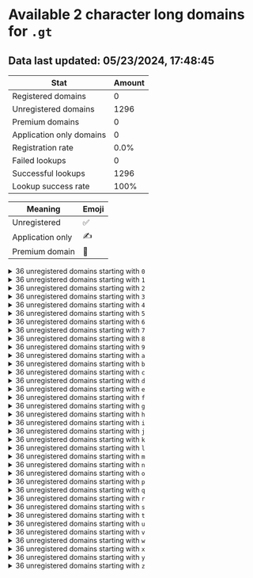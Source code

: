 # Available 2 character long domains for `.gt`

## Data last updated: 05/23/2024, 17:48:45

|Stat|Amount|
|--|--|
|Registered domains|0|
|Unregistered domains|1296|
|Premium domains|0|
|Application only domains|0|
|Registration rate|0.0%|
|Failed lookups|0|
|Successful lookups|1296|
|Lookup success rate|100%|


|Meaning|Emoji|
|--|--|
|Unregistered|:white_check_mark:|
|Application only|:writing_hand:|
|Premium domain|:gem:|

<details>
<summary>36 unregistered domains starting with <bold><code>0</code></bold></summary>

|Type|Domain|
|--|--|
|:white_check_mark:|`00.gt`|
|:white_check_mark:|`01.gt`|
|:white_check_mark:|`02.gt`|
|:white_check_mark:|`03.gt`|
|:white_check_mark:|`04.gt`|
|:white_check_mark:|`05.gt`|
|:white_check_mark:|`06.gt`|
|:white_check_mark:|`07.gt`|
|:white_check_mark:|`08.gt`|
|:white_check_mark:|`09.gt`|
|:white_check_mark:|`0a.gt`|
|:white_check_mark:|`0b.gt`|
|:white_check_mark:|`0c.gt`|
|:white_check_mark:|`0d.gt`|
|:white_check_mark:|`0e.gt`|
|:white_check_mark:|`0f.gt`|
|:white_check_mark:|`0g.gt`|
|:white_check_mark:|`0h.gt`|
|:white_check_mark:|`0i.gt`|
|:white_check_mark:|`0j.gt`|
|:white_check_mark:|`0k.gt`|
|:white_check_mark:|`0l.gt`|
|:white_check_mark:|`0m.gt`|
|:white_check_mark:|`0n.gt`|
|:white_check_mark:|`0o.gt`|
|:white_check_mark:|`0p.gt`|
|:white_check_mark:|`0q.gt`|
|:white_check_mark:|`0r.gt`|
|:white_check_mark:|`0s.gt`|
|:white_check_mark:|`0t.gt`|
|:white_check_mark:|`0u.gt`|
|:white_check_mark:|`0v.gt`|
|:white_check_mark:|`0w.gt`|
|:white_check_mark:|`0x.gt`|
|:white_check_mark:|`0y.gt`|
|:white_check_mark:|`0z.gt`|
</details>
<details>
<summary>36 unregistered domains starting with <bold><code>1</code></bold></summary>

|Type|Domain|
|--|--|
|:white_check_mark:|`10.gt`|
|:white_check_mark:|`11.gt`|
|:white_check_mark:|`12.gt`|
|:white_check_mark:|`13.gt`|
|:white_check_mark:|`14.gt`|
|:white_check_mark:|`15.gt`|
|:white_check_mark:|`16.gt`|
|:white_check_mark:|`17.gt`|
|:white_check_mark:|`18.gt`|
|:white_check_mark:|`19.gt`|
|:white_check_mark:|`1a.gt`|
|:white_check_mark:|`1b.gt`|
|:white_check_mark:|`1c.gt`|
|:white_check_mark:|`1d.gt`|
|:white_check_mark:|`1e.gt`|
|:white_check_mark:|`1f.gt`|
|:white_check_mark:|`1g.gt`|
|:white_check_mark:|`1h.gt`|
|:white_check_mark:|`1i.gt`|
|:white_check_mark:|`1j.gt`|
|:white_check_mark:|`1k.gt`|
|:white_check_mark:|`1l.gt`|
|:white_check_mark:|`1m.gt`|
|:white_check_mark:|`1n.gt`|
|:white_check_mark:|`1o.gt`|
|:white_check_mark:|`1p.gt`|
|:white_check_mark:|`1q.gt`|
|:white_check_mark:|`1r.gt`|
|:white_check_mark:|`1s.gt`|
|:white_check_mark:|`1t.gt`|
|:white_check_mark:|`1u.gt`|
|:white_check_mark:|`1v.gt`|
|:white_check_mark:|`1w.gt`|
|:white_check_mark:|`1x.gt`|
|:white_check_mark:|`1y.gt`|
|:white_check_mark:|`1z.gt`|
</details>
<details>
<summary>36 unregistered domains starting with <bold><code>2</code></bold></summary>

|Type|Domain|
|--|--|
|:white_check_mark:|`20.gt`|
|:white_check_mark:|`21.gt`|
|:white_check_mark:|`22.gt`|
|:white_check_mark:|`23.gt`|
|:white_check_mark:|`24.gt`|
|:white_check_mark:|`25.gt`|
|:white_check_mark:|`26.gt`|
|:white_check_mark:|`27.gt`|
|:white_check_mark:|`28.gt`|
|:white_check_mark:|`29.gt`|
|:white_check_mark:|`2a.gt`|
|:white_check_mark:|`2b.gt`|
|:white_check_mark:|`2c.gt`|
|:white_check_mark:|`2d.gt`|
|:white_check_mark:|`2e.gt`|
|:white_check_mark:|`2f.gt`|
|:white_check_mark:|`2g.gt`|
|:white_check_mark:|`2h.gt`|
|:white_check_mark:|`2i.gt`|
|:white_check_mark:|`2j.gt`|
|:white_check_mark:|`2k.gt`|
|:white_check_mark:|`2l.gt`|
|:white_check_mark:|`2m.gt`|
|:white_check_mark:|`2n.gt`|
|:white_check_mark:|`2o.gt`|
|:white_check_mark:|`2p.gt`|
|:white_check_mark:|`2q.gt`|
|:white_check_mark:|`2r.gt`|
|:white_check_mark:|`2s.gt`|
|:white_check_mark:|`2t.gt`|
|:white_check_mark:|`2u.gt`|
|:white_check_mark:|`2v.gt`|
|:white_check_mark:|`2w.gt`|
|:white_check_mark:|`2x.gt`|
|:white_check_mark:|`2y.gt`|
|:white_check_mark:|`2z.gt`|
</details>
<details>
<summary>36 unregistered domains starting with <bold><code>3</code></bold></summary>

|Type|Domain|
|--|--|
|:white_check_mark:|`30.gt`|
|:white_check_mark:|`31.gt`|
|:white_check_mark:|`32.gt`|
|:white_check_mark:|`33.gt`|
|:white_check_mark:|`34.gt`|
|:white_check_mark:|`35.gt`|
|:white_check_mark:|`36.gt`|
|:white_check_mark:|`37.gt`|
|:white_check_mark:|`38.gt`|
|:white_check_mark:|`39.gt`|
|:white_check_mark:|`3a.gt`|
|:white_check_mark:|`3b.gt`|
|:white_check_mark:|`3c.gt`|
|:white_check_mark:|`3d.gt`|
|:white_check_mark:|`3e.gt`|
|:white_check_mark:|`3f.gt`|
|:white_check_mark:|`3g.gt`|
|:white_check_mark:|`3h.gt`|
|:white_check_mark:|`3i.gt`|
|:white_check_mark:|`3j.gt`|
|:white_check_mark:|`3k.gt`|
|:white_check_mark:|`3l.gt`|
|:white_check_mark:|`3m.gt`|
|:white_check_mark:|`3n.gt`|
|:white_check_mark:|`3o.gt`|
|:white_check_mark:|`3p.gt`|
|:white_check_mark:|`3q.gt`|
|:white_check_mark:|`3r.gt`|
|:white_check_mark:|`3s.gt`|
|:white_check_mark:|`3t.gt`|
|:white_check_mark:|`3u.gt`|
|:white_check_mark:|`3v.gt`|
|:white_check_mark:|`3w.gt`|
|:white_check_mark:|`3x.gt`|
|:white_check_mark:|`3y.gt`|
|:white_check_mark:|`3z.gt`|
</details>
<details>
<summary>36 unregistered domains starting with <bold><code>4</code></bold></summary>

|Type|Domain|
|--|--|
|:white_check_mark:|`40.gt`|
|:white_check_mark:|`41.gt`|
|:white_check_mark:|`42.gt`|
|:white_check_mark:|`43.gt`|
|:white_check_mark:|`44.gt`|
|:white_check_mark:|`45.gt`|
|:white_check_mark:|`46.gt`|
|:white_check_mark:|`47.gt`|
|:white_check_mark:|`48.gt`|
|:white_check_mark:|`49.gt`|
|:white_check_mark:|`4a.gt`|
|:white_check_mark:|`4b.gt`|
|:white_check_mark:|`4c.gt`|
|:white_check_mark:|`4d.gt`|
|:white_check_mark:|`4e.gt`|
|:white_check_mark:|`4f.gt`|
|:white_check_mark:|`4g.gt`|
|:white_check_mark:|`4h.gt`|
|:white_check_mark:|`4i.gt`|
|:white_check_mark:|`4j.gt`|
|:white_check_mark:|`4k.gt`|
|:white_check_mark:|`4l.gt`|
|:white_check_mark:|`4m.gt`|
|:white_check_mark:|`4n.gt`|
|:white_check_mark:|`4o.gt`|
|:white_check_mark:|`4p.gt`|
|:white_check_mark:|`4q.gt`|
|:white_check_mark:|`4r.gt`|
|:white_check_mark:|`4s.gt`|
|:white_check_mark:|`4t.gt`|
|:white_check_mark:|`4u.gt`|
|:white_check_mark:|`4v.gt`|
|:white_check_mark:|`4w.gt`|
|:white_check_mark:|`4x.gt`|
|:white_check_mark:|`4y.gt`|
|:white_check_mark:|`4z.gt`|
</details>
<details>
<summary>36 unregistered domains starting with <bold><code>5</code></bold></summary>

|Type|Domain|
|--|--|
|:white_check_mark:|`50.gt`|
|:white_check_mark:|`51.gt`|
|:white_check_mark:|`52.gt`|
|:white_check_mark:|`53.gt`|
|:white_check_mark:|`54.gt`|
|:white_check_mark:|`55.gt`|
|:white_check_mark:|`56.gt`|
|:white_check_mark:|`57.gt`|
|:white_check_mark:|`58.gt`|
|:white_check_mark:|`59.gt`|
|:white_check_mark:|`5a.gt`|
|:white_check_mark:|`5b.gt`|
|:white_check_mark:|`5c.gt`|
|:white_check_mark:|`5d.gt`|
|:white_check_mark:|`5e.gt`|
|:white_check_mark:|`5f.gt`|
|:white_check_mark:|`5g.gt`|
|:white_check_mark:|`5h.gt`|
|:white_check_mark:|`5i.gt`|
|:white_check_mark:|`5j.gt`|
|:white_check_mark:|`5k.gt`|
|:white_check_mark:|`5l.gt`|
|:white_check_mark:|`5m.gt`|
|:white_check_mark:|`5n.gt`|
|:white_check_mark:|`5o.gt`|
|:white_check_mark:|`5p.gt`|
|:white_check_mark:|`5q.gt`|
|:white_check_mark:|`5r.gt`|
|:white_check_mark:|`5s.gt`|
|:white_check_mark:|`5t.gt`|
|:white_check_mark:|`5u.gt`|
|:white_check_mark:|`5v.gt`|
|:white_check_mark:|`5w.gt`|
|:white_check_mark:|`5x.gt`|
|:white_check_mark:|`5y.gt`|
|:white_check_mark:|`5z.gt`|
</details>
<details>
<summary>36 unregistered domains starting with <bold><code>6</code></bold></summary>

|Type|Domain|
|--|--|
|:white_check_mark:|`60.gt`|
|:white_check_mark:|`61.gt`|
|:white_check_mark:|`62.gt`|
|:white_check_mark:|`63.gt`|
|:white_check_mark:|`64.gt`|
|:white_check_mark:|`65.gt`|
|:white_check_mark:|`66.gt`|
|:white_check_mark:|`67.gt`|
|:white_check_mark:|`68.gt`|
|:white_check_mark:|`69.gt`|
|:white_check_mark:|`6a.gt`|
|:white_check_mark:|`6b.gt`|
|:white_check_mark:|`6c.gt`|
|:white_check_mark:|`6d.gt`|
|:white_check_mark:|`6e.gt`|
|:white_check_mark:|`6f.gt`|
|:white_check_mark:|`6g.gt`|
|:white_check_mark:|`6h.gt`|
|:white_check_mark:|`6i.gt`|
|:white_check_mark:|`6j.gt`|
|:white_check_mark:|`6k.gt`|
|:white_check_mark:|`6l.gt`|
|:white_check_mark:|`6m.gt`|
|:white_check_mark:|`6n.gt`|
|:white_check_mark:|`6o.gt`|
|:white_check_mark:|`6p.gt`|
|:white_check_mark:|`6q.gt`|
|:white_check_mark:|`6r.gt`|
|:white_check_mark:|`6s.gt`|
|:white_check_mark:|`6t.gt`|
|:white_check_mark:|`6u.gt`|
|:white_check_mark:|`6v.gt`|
|:white_check_mark:|`6w.gt`|
|:white_check_mark:|`6x.gt`|
|:white_check_mark:|`6y.gt`|
|:white_check_mark:|`6z.gt`|
</details>
<details>
<summary>36 unregistered domains starting with <bold><code>7</code></bold></summary>

|Type|Domain|
|--|--|
|:white_check_mark:|`70.gt`|
|:white_check_mark:|`71.gt`|
|:white_check_mark:|`72.gt`|
|:white_check_mark:|`73.gt`|
|:white_check_mark:|`74.gt`|
|:white_check_mark:|`75.gt`|
|:white_check_mark:|`76.gt`|
|:white_check_mark:|`77.gt`|
|:white_check_mark:|`78.gt`|
|:white_check_mark:|`79.gt`|
|:white_check_mark:|`7a.gt`|
|:white_check_mark:|`7b.gt`|
|:white_check_mark:|`7c.gt`|
|:white_check_mark:|`7d.gt`|
|:white_check_mark:|`7e.gt`|
|:white_check_mark:|`7f.gt`|
|:white_check_mark:|`7g.gt`|
|:white_check_mark:|`7h.gt`|
|:white_check_mark:|`7i.gt`|
|:white_check_mark:|`7j.gt`|
|:white_check_mark:|`7k.gt`|
|:white_check_mark:|`7l.gt`|
|:white_check_mark:|`7m.gt`|
|:white_check_mark:|`7n.gt`|
|:white_check_mark:|`7o.gt`|
|:white_check_mark:|`7p.gt`|
|:white_check_mark:|`7q.gt`|
|:white_check_mark:|`7r.gt`|
|:white_check_mark:|`7s.gt`|
|:white_check_mark:|`7t.gt`|
|:white_check_mark:|`7u.gt`|
|:white_check_mark:|`7v.gt`|
|:white_check_mark:|`7w.gt`|
|:white_check_mark:|`7x.gt`|
|:white_check_mark:|`7y.gt`|
|:white_check_mark:|`7z.gt`|
</details>
<details>
<summary>36 unregistered domains starting with <bold><code>8</code></bold></summary>

|Type|Domain|
|--|--|
|:white_check_mark:|`80.gt`|
|:white_check_mark:|`81.gt`|
|:white_check_mark:|`82.gt`|
|:white_check_mark:|`83.gt`|
|:white_check_mark:|`84.gt`|
|:white_check_mark:|`85.gt`|
|:white_check_mark:|`86.gt`|
|:white_check_mark:|`87.gt`|
|:white_check_mark:|`88.gt`|
|:white_check_mark:|`89.gt`|
|:white_check_mark:|`8a.gt`|
|:white_check_mark:|`8b.gt`|
|:white_check_mark:|`8c.gt`|
|:white_check_mark:|`8d.gt`|
|:white_check_mark:|`8e.gt`|
|:white_check_mark:|`8f.gt`|
|:white_check_mark:|`8g.gt`|
|:white_check_mark:|`8h.gt`|
|:white_check_mark:|`8i.gt`|
|:white_check_mark:|`8j.gt`|
|:white_check_mark:|`8k.gt`|
|:white_check_mark:|`8l.gt`|
|:white_check_mark:|`8m.gt`|
|:white_check_mark:|`8n.gt`|
|:white_check_mark:|`8o.gt`|
|:white_check_mark:|`8p.gt`|
|:white_check_mark:|`8q.gt`|
|:white_check_mark:|`8r.gt`|
|:white_check_mark:|`8s.gt`|
|:white_check_mark:|`8t.gt`|
|:white_check_mark:|`8u.gt`|
|:white_check_mark:|`8v.gt`|
|:white_check_mark:|`8w.gt`|
|:white_check_mark:|`8x.gt`|
|:white_check_mark:|`8y.gt`|
|:white_check_mark:|`8z.gt`|
</details>
<details>
<summary>36 unregistered domains starting with <bold><code>9</code></bold></summary>

|Type|Domain|
|--|--|
|:white_check_mark:|`90.gt`|
|:white_check_mark:|`91.gt`|
|:white_check_mark:|`92.gt`|
|:white_check_mark:|`93.gt`|
|:white_check_mark:|`94.gt`|
|:white_check_mark:|`95.gt`|
|:white_check_mark:|`96.gt`|
|:white_check_mark:|`97.gt`|
|:white_check_mark:|`98.gt`|
|:white_check_mark:|`99.gt`|
|:white_check_mark:|`9a.gt`|
|:white_check_mark:|`9b.gt`|
|:white_check_mark:|`9c.gt`|
|:white_check_mark:|`9d.gt`|
|:white_check_mark:|`9e.gt`|
|:white_check_mark:|`9f.gt`|
|:white_check_mark:|`9g.gt`|
|:white_check_mark:|`9h.gt`|
|:white_check_mark:|`9i.gt`|
|:white_check_mark:|`9j.gt`|
|:white_check_mark:|`9k.gt`|
|:white_check_mark:|`9l.gt`|
|:white_check_mark:|`9m.gt`|
|:white_check_mark:|`9n.gt`|
|:white_check_mark:|`9o.gt`|
|:white_check_mark:|`9p.gt`|
|:white_check_mark:|`9q.gt`|
|:white_check_mark:|`9r.gt`|
|:white_check_mark:|`9s.gt`|
|:white_check_mark:|`9t.gt`|
|:white_check_mark:|`9u.gt`|
|:white_check_mark:|`9v.gt`|
|:white_check_mark:|`9w.gt`|
|:white_check_mark:|`9x.gt`|
|:white_check_mark:|`9y.gt`|
|:white_check_mark:|`9z.gt`|
</details>
<details>
<summary>36 unregistered domains starting with <bold><code>a</code></bold></summary>

|Type|Domain|
|--|--|
|:white_check_mark:|`a0.gt`|
|:white_check_mark:|`a1.gt`|
|:white_check_mark:|`a2.gt`|
|:white_check_mark:|`a3.gt`|
|:white_check_mark:|`a4.gt`|
|:white_check_mark:|`a5.gt`|
|:white_check_mark:|`a6.gt`|
|:white_check_mark:|`a7.gt`|
|:white_check_mark:|`a8.gt`|
|:white_check_mark:|`a9.gt`|
|:white_check_mark:|`aa.gt`|
|:white_check_mark:|`ab.gt`|
|:white_check_mark:|`ac.gt`|
|:white_check_mark:|`ad.gt`|
|:white_check_mark:|`ae.gt`|
|:white_check_mark:|`af.gt`|
|:white_check_mark:|`ag.gt`|
|:white_check_mark:|`ah.gt`|
|:white_check_mark:|`ai.gt`|
|:white_check_mark:|`aj.gt`|
|:white_check_mark:|`ak.gt`|
|:white_check_mark:|`al.gt`|
|:white_check_mark:|`am.gt`|
|:white_check_mark:|`an.gt`|
|:white_check_mark:|`ao.gt`|
|:white_check_mark:|`ap.gt`|
|:white_check_mark:|`aq.gt`|
|:white_check_mark:|`ar.gt`|
|:white_check_mark:|`as.gt`|
|:white_check_mark:|`at.gt`|
|:white_check_mark:|`au.gt`|
|:white_check_mark:|`av.gt`|
|:white_check_mark:|`aw.gt`|
|:white_check_mark:|`ax.gt`|
|:white_check_mark:|`ay.gt`|
|:white_check_mark:|`az.gt`|
</details>
<details>
<summary>36 unregistered domains starting with <bold><code>b</code></bold></summary>

|Type|Domain|
|--|--|
|:white_check_mark:|`b0.gt`|
|:white_check_mark:|`b1.gt`|
|:white_check_mark:|`b2.gt`|
|:white_check_mark:|`b3.gt`|
|:white_check_mark:|`b4.gt`|
|:white_check_mark:|`b5.gt`|
|:white_check_mark:|`b6.gt`|
|:white_check_mark:|`b7.gt`|
|:white_check_mark:|`b8.gt`|
|:white_check_mark:|`b9.gt`|
|:white_check_mark:|`ba.gt`|
|:white_check_mark:|`bb.gt`|
|:white_check_mark:|`bc.gt`|
|:white_check_mark:|`bd.gt`|
|:white_check_mark:|`be.gt`|
|:white_check_mark:|`bf.gt`|
|:white_check_mark:|`bg.gt`|
|:white_check_mark:|`bh.gt`|
|:white_check_mark:|`bi.gt`|
|:white_check_mark:|`bj.gt`|
|:white_check_mark:|`bk.gt`|
|:white_check_mark:|`bl.gt`|
|:white_check_mark:|`bm.gt`|
|:white_check_mark:|`bn.gt`|
|:white_check_mark:|`bo.gt`|
|:white_check_mark:|`bp.gt`|
|:white_check_mark:|`bq.gt`|
|:white_check_mark:|`br.gt`|
|:white_check_mark:|`bs.gt`|
|:white_check_mark:|`bt.gt`|
|:white_check_mark:|`bu.gt`|
|:white_check_mark:|`bv.gt`|
|:white_check_mark:|`bw.gt`|
|:white_check_mark:|`bx.gt`|
|:white_check_mark:|`by.gt`|
|:white_check_mark:|`bz.gt`|
</details>
<details>
<summary>36 unregistered domains starting with <bold><code>c</code></bold></summary>

|Type|Domain|
|--|--|
|:white_check_mark:|`c0.gt`|
|:white_check_mark:|`c1.gt`|
|:white_check_mark:|`c2.gt`|
|:white_check_mark:|`c3.gt`|
|:white_check_mark:|`c4.gt`|
|:white_check_mark:|`c5.gt`|
|:white_check_mark:|`c6.gt`|
|:white_check_mark:|`c7.gt`|
|:white_check_mark:|`c8.gt`|
|:white_check_mark:|`c9.gt`|
|:white_check_mark:|`ca.gt`|
|:white_check_mark:|`cb.gt`|
|:white_check_mark:|`cc.gt`|
|:white_check_mark:|`cd.gt`|
|:white_check_mark:|`ce.gt`|
|:white_check_mark:|`cf.gt`|
|:white_check_mark:|`cg.gt`|
|:white_check_mark:|`ch.gt`|
|:white_check_mark:|`ci.gt`|
|:white_check_mark:|`cj.gt`|
|:white_check_mark:|`ck.gt`|
|:white_check_mark:|`cl.gt`|
|:white_check_mark:|`cm.gt`|
|:white_check_mark:|`cn.gt`|
|:white_check_mark:|`co.gt`|
|:white_check_mark:|`cp.gt`|
|:white_check_mark:|`cq.gt`|
|:white_check_mark:|`cr.gt`|
|:white_check_mark:|`cs.gt`|
|:white_check_mark:|`ct.gt`|
|:white_check_mark:|`cu.gt`|
|:white_check_mark:|`cv.gt`|
|:white_check_mark:|`cw.gt`|
|:white_check_mark:|`cx.gt`|
|:white_check_mark:|`cy.gt`|
|:white_check_mark:|`cz.gt`|
</details>
<details>
<summary>36 unregistered domains starting with <bold><code>d</code></bold></summary>

|Type|Domain|
|--|--|
|:white_check_mark:|`d0.gt`|
|:white_check_mark:|`d1.gt`|
|:white_check_mark:|`d2.gt`|
|:white_check_mark:|`d3.gt`|
|:white_check_mark:|`d4.gt`|
|:white_check_mark:|`d5.gt`|
|:white_check_mark:|`d6.gt`|
|:white_check_mark:|`d7.gt`|
|:white_check_mark:|`d8.gt`|
|:white_check_mark:|`d9.gt`|
|:white_check_mark:|`da.gt`|
|:white_check_mark:|`db.gt`|
|:white_check_mark:|`dc.gt`|
|:white_check_mark:|`dd.gt`|
|:white_check_mark:|`de.gt`|
|:white_check_mark:|`df.gt`|
|:white_check_mark:|`dg.gt`|
|:white_check_mark:|`dh.gt`|
|:white_check_mark:|`di.gt`|
|:white_check_mark:|`dj.gt`|
|:white_check_mark:|`dk.gt`|
|:white_check_mark:|`dl.gt`|
|:white_check_mark:|`dm.gt`|
|:white_check_mark:|`dn.gt`|
|:white_check_mark:|`do.gt`|
|:white_check_mark:|`dp.gt`|
|:white_check_mark:|`dq.gt`|
|:white_check_mark:|`dr.gt`|
|:white_check_mark:|`ds.gt`|
|:white_check_mark:|`dt.gt`|
|:white_check_mark:|`du.gt`|
|:white_check_mark:|`dv.gt`|
|:white_check_mark:|`dw.gt`|
|:white_check_mark:|`dx.gt`|
|:white_check_mark:|`dy.gt`|
|:white_check_mark:|`dz.gt`|
</details>
<details>
<summary>36 unregistered domains starting with <bold><code>e</code></bold></summary>

|Type|Domain|
|--|--|
|:white_check_mark:|`e0.gt`|
|:white_check_mark:|`e1.gt`|
|:white_check_mark:|`e2.gt`|
|:white_check_mark:|`e3.gt`|
|:white_check_mark:|`e4.gt`|
|:white_check_mark:|`e5.gt`|
|:white_check_mark:|`e6.gt`|
|:white_check_mark:|`e7.gt`|
|:white_check_mark:|`e8.gt`|
|:white_check_mark:|`e9.gt`|
|:white_check_mark:|`ea.gt`|
|:white_check_mark:|`eb.gt`|
|:white_check_mark:|`ec.gt`|
|:white_check_mark:|`ed.gt`|
|:white_check_mark:|`ee.gt`|
|:white_check_mark:|`ef.gt`|
|:white_check_mark:|`eg.gt`|
|:white_check_mark:|`eh.gt`|
|:white_check_mark:|`ei.gt`|
|:white_check_mark:|`ej.gt`|
|:white_check_mark:|`ek.gt`|
|:white_check_mark:|`el.gt`|
|:white_check_mark:|`em.gt`|
|:white_check_mark:|`en.gt`|
|:white_check_mark:|`eo.gt`|
|:white_check_mark:|`ep.gt`|
|:white_check_mark:|`eq.gt`|
|:white_check_mark:|`er.gt`|
|:white_check_mark:|`es.gt`|
|:white_check_mark:|`et.gt`|
|:white_check_mark:|`eu.gt`|
|:white_check_mark:|`ev.gt`|
|:white_check_mark:|`ew.gt`|
|:white_check_mark:|`ex.gt`|
|:white_check_mark:|`ey.gt`|
|:white_check_mark:|`ez.gt`|
</details>
<details>
<summary>36 unregistered domains starting with <bold><code>f</code></bold></summary>

|Type|Domain|
|--|--|
|:white_check_mark:|`f0.gt`|
|:white_check_mark:|`f1.gt`|
|:white_check_mark:|`f2.gt`|
|:white_check_mark:|`f3.gt`|
|:white_check_mark:|`f4.gt`|
|:white_check_mark:|`f5.gt`|
|:white_check_mark:|`f6.gt`|
|:white_check_mark:|`f7.gt`|
|:white_check_mark:|`f8.gt`|
|:white_check_mark:|`f9.gt`|
|:white_check_mark:|`fa.gt`|
|:white_check_mark:|`fb.gt`|
|:white_check_mark:|`fc.gt`|
|:white_check_mark:|`fd.gt`|
|:white_check_mark:|`fe.gt`|
|:white_check_mark:|`ff.gt`|
|:white_check_mark:|`fg.gt`|
|:white_check_mark:|`fh.gt`|
|:white_check_mark:|`fi.gt`|
|:white_check_mark:|`fj.gt`|
|:white_check_mark:|`fk.gt`|
|:white_check_mark:|`fl.gt`|
|:white_check_mark:|`fm.gt`|
|:white_check_mark:|`fn.gt`|
|:white_check_mark:|`fo.gt`|
|:white_check_mark:|`fp.gt`|
|:white_check_mark:|`fq.gt`|
|:white_check_mark:|`fr.gt`|
|:white_check_mark:|`fs.gt`|
|:white_check_mark:|`ft.gt`|
|:white_check_mark:|`fu.gt`|
|:white_check_mark:|`fv.gt`|
|:white_check_mark:|`fw.gt`|
|:white_check_mark:|`fx.gt`|
|:white_check_mark:|`fy.gt`|
|:white_check_mark:|`fz.gt`|
</details>
<details>
<summary>36 unregistered domains starting with <bold><code>g</code></bold></summary>

|Type|Domain|
|--|--|
|:white_check_mark:|`g0.gt`|
|:white_check_mark:|`g1.gt`|
|:white_check_mark:|`g2.gt`|
|:white_check_mark:|`g3.gt`|
|:white_check_mark:|`g4.gt`|
|:white_check_mark:|`g5.gt`|
|:white_check_mark:|`g6.gt`|
|:white_check_mark:|`g7.gt`|
|:white_check_mark:|`g8.gt`|
|:white_check_mark:|`g9.gt`|
|:white_check_mark:|`ga.gt`|
|:white_check_mark:|`gb.gt`|
|:white_check_mark:|`gc.gt`|
|:white_check_mark:|`gd.gt`|
|:white_check_mark:|`ge.gt`|
|:white_check_mark:|`gf.gt`|
|:white_check_mark:|`gg.gt`|
|:white_check_mark:|`gh.gt`|
|:white_check_mark:|`gi.gt`|
|:white_check_mark:|`gj.gt`|
|:white_check_mark:|`gk.gt`|
|:white_check_mark:|`gl.gt`|
|:white_check_mark:|`gm.gt`|
|:white_check_mark:|`gn.gt`|
|:white_check_mark:|`go.gt`|
|:white_check_mark:|`gp.gt`|
|:white_check_mark:|`gq.gt`|
|:white_check_mark:|`gr.gt`|
|:white_check_mark:|`gs.gt`|
|:white_check_mark:|`gt.gt`|
|:white_check_mark:|`gu.gt`|
|:white_check_mark:|`gv.gt`|
|:white_check_mark:|`gw.gt`|
|:white_check_mark:|`gx.gt`|
|:white_check_mark:|`gy.gt`|
|:white_check_mark:|`gz.gt`|
</details>
<details>
<summary>36 unregistered domains starting with <bold><code>h</code></bold></summary>

|Type|Domain|
|--|--|
|:white_check_mark:|`h0.gt`|
|:white_check_mark:|`h1.gt`|
|:white_check_mark:|`h2.gt`|
|:white_check_mark:|`h3.gt`|
|:white_check_mark:|`h4.gt`|
|:white_check_mark:|`h5.gt`|
|:white_check_mark:|`h6.gt`|
|:white_check_mark:|`h7.gt`|
|:white_check_mark:|`h8.gt`|
|:white_check_mark:|`h9.gt`|
|:white_check_mark:|`ha.gt`|
|:white_check_mark:|`hb.gt`|
|:white_check_mark:|`hc.gt`|
|:white_check_mark:|`hd.gt`|
|:white_check_mark:|`he.gt`|
|:white_check_mark:|`hf.gt`|
|:white_check_mark:|`hg.gt`|
|:white_check_mark:|`hh.gt`|
|:white_check_mark:|`hi.gt`|
|:white_check_mark:|`hj.gt`|
|:white_check_mark:|`hk.gt`|
|:white_check_mark:|`hl.gt`|
|:white_check_mark:|`hm.gt`|
|:white_check_mark:|`hn.gt`|
|:white_check_mark:|`ho.gt`|
|:white_check_mark:|`hp.gt`|
|:white_check_mark:|`hq.gt`|
|:white_check_mark:|`hr.gt`|
|:white_check_mark:|`hs.gt`|
|:white_check_mark:|`ht.gt`|
|:white_check_mark:|`hu.gt`|
|:white_check_mark:|`hv.gt`|
|:white_check_mark:|`hw.gt`|
|:white_check_mark:|`hx.gt`|
|:white_check_mark:|`hy.gt`|
|:white_check_mark:|`hz.gt`|
</details>
<details>
<summary>36 unregistered domains starting with <bold><code>i</code></bold></summary>

|Type|Domain|
|--|--|
|:white_check_mark:|`i0.gt`|
|:white_check_mark:|`i1.gt`|
|:white_check_mark:|`i2.gt`|
|:white_check_mark:|`i3.gt`|
|:white_check_mark:|`i4.gt`|
|:white_check_mark:|`i5.gt`|
|:white_check_mark:|`i6.gt`|
|:white_check_mark:|`i7.gt`|
|:white_check_mark:|`i8.gt`|
|:white_check_mark:|`i9.gt`|
|:white_check_mark:|`ia.gt`|
|:white_check_mark:|`ib.gt`|
|:white_check_mark:|`ic.gt`|
|:white_check_mark:|`id.gt`|
|:white_check_mark:|`ie.gt`|
|:white_check_mark:|`if.gt`|
|:white_check_mark:|`ig.gt`|
|:white_check_mark:|`ih.gt`|
|:white_check_mark:|`ii.gt`|
|:white_check_mark:|`ij.gt`|
|:white_check_mark:|`ik.gt`|
|:white_check_mark:|`il.gt`|
|:white_check_mark:|`im.gt`|
|:white_check_mark:|`in.gt`|
|:white_check_mark:|`io.gt`|
|:white_check_mark:|`ip.gt`|
|:white_check_mark:|`iq.gt`|
|:white_check_mark:|`ir.gt`|
|:white_check_mark:|`is.gt`|
|:white_check_mark:|`it.gt`|
|:white_check_mark:|`iu.gt`|
|:white_check_mark:|`iv.gt`|
|:white_check_mark:|`iw.gt`|
|:white_check_mark:|`ix.gt`|
|:white_check_mark:|`iy.gt`|
|:white_check_mark:|`iz.gt`|
</details>
<details>
<summary>36 unregistered domains starting with <bold><code>j</code></bold></summary>

|Type|Domain|
|--|--|
|:white_check_mark:|`j0.gt`|
|:white_check_mark:|`j1.gt`|
|:white_check_mark:|`j2.gt`|
|:white_check_mark:|`j3.gt`|
|:white_check_mark:|`j4.gt`|
|:white_check_mark:|`j5.gt`|
|:white_check_mark:|`j6.gt`|
|:white_check_mark:|`j7.gt`|
|:white_check_mark:|`j8.gt`|
|:white_check_mark:|`j9.gt`|
|:white_check_mark:|`ja.gt`|
|:white_check_mark:|`jb.gt`|
|:white_check_mark:|`jc.gt`|
|:white_check_mark:|`jd.gt`|
|:white_check_mark:|`je.gt`|
|:white_check_mark:|`jf.gt`|
|:white_check_mark:|`jg.gt`|
|:white_check_mark:|`jh.gt`|
|:white_check_mark:|`ji.gt`|
|:white_check_mark:|`jj.gt`|
|:white_check_mark:|`jk.gt`|
|:white_check_mark:|`jl.gt`|
|:white_check_mark:|`jm.gt`|
|:white_check_mark:|`jn.gt`|
|:white_check_mark:|`jo.gt`|
|:white_check_mark:|`jp.gt`|
|:white_check_mark:|`jq.gt`|
|:white_check_mark:|`jr.gt`|
|:white_check_mark:|`js.gt`|
|:white_check_mark:|`jt.gt`|
|:white_check_mark:|`ju.gt`|
|:white_check_mark:|`jv.gt`|
|:white_check_mark:|`jw.gt`|
|:white_check_mark:|`jx.gt`|
|:white_check_mark:|`jy.gt`|
|:white_check_mark:|`jz.gt`|
</details>
<details>
<summary>36 unregistered domains starting with <bold><code>k</code></bold></summary>

|Type|Domain|
|--|--|
|:white_check_mark:|`k0.gt`|
|:white_check_mark:|`k1.gt`|
|:white_check_mark:|`k2.gt`|
|:white_check_mark:|`k3.gt`|
|:white_check_mark:|`k4.gt`|
|:white_check_mark:|`k5.gt`|
|:white_check_mark:|`k6.gt`|
|:white_check_mark:|`k7.gt`|
|:white_check_mark:|`k8.gt`|
|:white_check_mark:|`k9.gt`|
|:white_check_mark:|`ka.gt`|
|:white_check_mark:|`kb.gt`|
|:white_check_mark:|`kc.gt`|
|:white_check_mark:|`kd.gt`|
|:white_check_mark:|`ke.gt`|
|:white_check_mark:|`kf.gt`|
|:white_check_mark:|`kg.gt`|
|:white_check_mark:|`kh.gt`|
|:white_check_mark:|`ki.gt`|
|:white_check_mark:|`kj.gt`|
|:white_check_mark:|`kk.gt`|
|:white_check_mark:|`kl.gt`|
|:white_check_mark:|`km.gt`|
|:white_check_mark:|`kn.gt`|
|:white_check_mark:|`ko.gt`|
|:white_check_mark:|`kp.gt`|
|:white_check_mark:|`kq.gt`|
|:white_check_mark:|`kr.gt`|
|:white_check_mark:|`ks.gt`|
|:white_check_mark:|`kt.gt`|
|:white_check_mark:|`ku.gt`|
|:white_check_mark:|`kv.gt`|
|:white_check_mark:|`kw.gt`|
|:white_check_mark:|`kx.gt`|
|:white_check_mark:|`ky.gt`|
|:white_check_mark:|`kz.gt`|
</details>
<details>
<summary>36 unregistered domains starting with <bold><code>l</code></bold></summary>

|Type|Domain|
|--|--|
|:white_check_mark:|`l0.gt`|
|:white_check_mark:|`l1.gt`|
|:white_check_mark:|`l2.gt`|
|:white_check_mark:|`l3.gt`|
|:white_check_mark:|`l4.gt`|
|:white_check_mark:|`l5.gt`|
|:white_check_mark:|`l6.gt`|
|:white_check_mark:|`l7.gt`|
|:white_check_mark:|`l8.gt`|
|:white_check_mark:|`l9.gt`|
|:white_check_mark:|`la.gt`|
|:white_check_mark:|`lb.gt`|
|:white_check_mark:|`lc.gt`|
|:white_check_mark:|`ld.gt`|
|:white_check_mark:|`le.gt`|
|:white_check_mark:|`lf.gt`|
|:white_check_mark:|`lg.gt`|
|:white_check_mark:|`lh.gt`|
|:white_check_mark:|`li.gt`|
|:white_check_mark:|`lj.gt`|
|:white_check_mark:|`lk.gt`|
|:white_check_mark:|`ll.gt`|
|:white_check_mark:|`lm.gt`|
|:white_check_mark:|`ln.gt`|
|:white_check_mark:|`lo.gt`|
|:white_check_mark:|`lp.gt`|
|:white_check_mark:|`lq.gt`|
|:white_check_mark:|`lr.gt`|
|:white_check_mark:|`ls.gt`|
|:white_check_mark:|`lt.gt`|
|:white_check_mark:|`lu.gt`|
|:white_check_mark:|`lv.gt`|
|:white_check_mark:|`lw.gt`|
|:white_check_mark:|`lx.gt`|
|:white_check_mark:|`ly.gt`|
|:white_check_mark:|`lz.gt`|
</details>
<details>
<summary>36 unregistered domains starting with <bold><code>m</code></bold></summary>

|Type|Domain|
|--|--|
|:white_check_mark:|`m0.gt`|
|:white_check_mark:|`m1.gt`|
|:white_check_mark:|`m2.gt`|
|:white_check_mark:|`m3.gt`|
|:white_check_mark:|`m4.gt`|
|:white_check_mark:|`m5.gt`|
|:white_check_mark:|`m6.gt`|
|:white_check_mark:|`m7.gt`|
|:white_check_mark:|`m8.gt`|
|:white_check_mark:|`m9.gt`|
|:white_check_mark:|`ma.gt`|
|:white_check_mark:|`mb.gt`|
|:white_check_mark:|`mc.gt`|
|:white_check_mark:|`md.gt`|
|:white_check_mark:|`me.gt`|
|:white_check_mark:|`mf.gt`|
|:white_check_mark:|`mg.gt`|
|:white_check_mark:|`mh.gt`|
|:white_check_mark:|`mi.gt`|
|:white_check_mark:|`mj.gt`|
|:white_check_mark:|`mk.gt`|
|:white_check_mark:|`ml.gt`|
|:white_check_mark:|`mm.gt`|
|:white_check_mark:|`mn.gt`|
|:white_check_mark:|`mo.gt`|
|:white_check_mark:|`mp.gt`|
|:white_check_mark:|`mq.gt`|
|:white_check_mark:|`mr.gt`|
|:white_check_mark:|`ms.gt`|
|:white_check_mark:|`mt.gt`|
|:white_check_mark:|`mu.gt`|
|:white_check_mark:|`mv.gt`|
|:white_check_mark:|`mw.gt`|
|:white_check_mark:|`mx.gt`|
|:white_check_mark:|`my.gt`|
|:white_check_mark:|`mz.gt`|
</details>
<details>
<summary>36 unregistered domains starting with <bold><code>n</code></bold></summary>

|Type|Domain|
|--|--|
|:white_check_mark:|`n0.gt`|
|:white_check_mark:|`n1.gt`|
|:white_check_mark:|`n2.gt`|
|:white_check_mark:|`n3.gt`|
|:white_check_mark:|`n4.gt`|
|:white_check_mark:|`n5.gt`|
|:white_check_mark:|`n6.gt`|
|:white_check_mark:|`n7.gt`|
|:white_check_mark:|`n8.gt`|
|:white_check_mark:|`n9.gt`|
|:white_check_mark:|`na.gt`|
|:white_check_mark:|`nb.gt`|
|:white_check_mark:|`nc.gt`|
|:white_check_mark:|`nd.gt`|
|:white_check_mark:|`ne.gt`|
|:white_check_mark:|`nf.gt`|
|:white_check_mark:|`ng.gt`|
|:white_check_mark:|`nh.gt`|
|:white_check_mark:|`ni.gt`|
|:white_check_mark:|`nj.gt`|
|:white_check_mark:|`nk.gt`|
|:white_check_mark:|`nl.gt`|
|:white_check_mark:|`nm.gt`|
|:white_check_mark:|`nn.gt`|
|:white_check_mark:|`no.gt`|
|:white_check_mark:|`np.gt`|
|:white_check_mark:|`nq.gt`|
|:white_check_mark:|`nr.gt`|
|:white_check_mark:|`ns.gt`|
|:white_check_mark:|`nt.gt`|
|:white_check_mark:|`nu.gt`|
|:white_check_mark:|`nv.gt`|
|:white_check_mark:|`nw.gt`|
|:white_check_mark:|`nx.gt`|
|:white_check_mark:|`ny.gt`|
|:white_check_mark:|`nz.gt`|
</details>
<details>
<summary>36 unregistered domains starting with <bold><code>o</code></bold></summary>

|Type|Domain|
|--|--|
|:white_check_mark:|`o0.gt`|
|:white_check_mark:|`o1.gt`|
|:white_check_mark:|`o2.gt`|
|:white_check_mark:|`o3.gt`|
|:white_check_mark:|`o4.gt`|
|:white_check_mark:|`o5.gt`|
|:white_check_mark:|`o6.gt`|
|:white_check_mark:|`o7.gt`|
|:white_check_mark:|`o8.gt`|
|:white_check_mark:|`o9.gt`|
|:white_check_mark:|`oa.gt`|
|:white_check_mark:|`ob.gt`|
|:white_check_mark:|`oc.gt`|
|:white_check_mark:|`od.gt`|
|:white_check_mark:|`oe.gt`|
|:white_check_mark:|`of.gt`|
|:white_check_mark:|`og.gt`|
|:white_check_mark:|`oh.gt`|
|:white_check_mark:|`oi.gt`|
|:white_check_mark:|`oj.gt`|
|:white_check_mark:|`ok.gt`|
|:white_check_mark:|`ol.gt`|
|:white_check_mark:|`om.gt`|
|:white_check_mark:|`on.gt`|
|:white_check_mark:|`oo.gt`|
|:white_check_mark:|`op.gt`|
|:white_check_mark:|`oq.gt`|
|:white_check_mark:|`or.gt`|
|:white_check_mark:|`os.gt`|
|:white_check_mark:|`ot.gt`|
|:white_check_mark:|`ou.gt`|
|:white_check_mark:|`ov.gt`|
|:white_check_mark:|`ow.gt`|
|:white_check_mark:|`ox.gt`|
|:white_check_mark:|`oy.gt`|
|:white_check_mark:|`oz.gt`|
</details>
<details>
<summary>36 unregistered domains starting with <bold><code>p</code></bold></summary>

|Type|Domain|
|--|--|
|:white_check_mark:|`p0.gt`|
|:white_check_mark:|`p1.gt`|
|:white_check_mark:|`p2.gt`|
|:white_check_mark:|`p3.gt`|
|:white_check_mark:|`p4.gt`|
|:white_check_mark:|`p5.gt`|
|:white_check_mark:|`p6.gt`|
|:white_check_mark:|`p7.gt`|
|:white_check_mark:|`p8.gt`|
|:white_check_mark:|`p9.gt`|
|:white_check_mark:|`pa.gt`|
|:white_check_mark:|`pb.gt`|
|:white_check_mark:|`pc.gt`|
|:white_check_mark:|`pd.gt`|
|:white_check_mark:|`pe.gt`|
|:white_check_mark:|`pf.gt`|
|:white_check_mark:|`pg.gt`|
|:white_check_mark:|`ph.gt`|
|:white_check_mark:|`pi.gt`|
|:white_check_mark:|`pj.gt`|
|:white_check_mark:|`pk.gt`|
|:white_check_mark:|`pl.gt`|
|:white_check_mark:|`pm.gt`|
|:white_check_mark:|`pn.gt`|
|:white_check_mark:|`po.gt`|
|:white_check_mark:|`pp.gt`|
|:white_check_mark:|`pq.gt`|
|:white_check_mark:|`pr.gt`|
|:white_check_mark:|`ps.gt`|
|:white_check_mark:|`pt.gt`|
|:white_check_mark:|`pu.gt`|
|:white_check_mark:|`pv.gt`|
|:white_check_mark:|`pw.gt`|
|:white_check_mark:|`px.gt`|
|:white_check_mark:|`py.gt`|
|:white_check_mark:|`pz.gt`|
</details>
<details>
<summary>36 unregistered domains starting with <bold><code>q</code></bold></summary>

|Type|Domain|
|--|--|
|:white_check_mark:|`q0.gt`|
|:white_check_mark:|`q1.gt`|
|:white_check_mark:|`q2.gt`|
|:white_check_mark:|`q3.gt`|
|:white_check_mark:|`q4.gt`|
|:white_check_mark:|`q5.gt`|
|:white_check_mark:|`q6.gt`|
|:white_check_mark:|`q7.gt`|
|:white_check_mark:|`q8.gt`|
|:white_check_mark:|`q9.gt`|
|:white_check_mark:|`qa.gt`|
|:white_check_mark:|`qb.gt`|
|:white_check_mark:|`qc.gt`|
|:white_check_mark:|`qd.gt`|
|:white_check_mark:|`qe.gt`|
|:white_check_mark:|`qf.gt`|
|:white_check_mark:|`qg.gt`|
|:white_check_mark:|`qh.gt`|
|:white_check_mark:|`qi.gt`|
|:white_check_mark:|`qj.gt`|
|:white_check_mark:|`qk.gt`|
|:white_check_mark:|`ql.gt`|
|:white_check_mark:|`qm.gt`|
|:white_check_mark:|`qn.gt`|
|:white_check_mark:|`qo.gt`|
|:white_check_mark:|`qp.gt`|
|:white_check_mark:|`qq.gt`|
|:white_check_mark:|`qr.gt`|
|:white_check_mark:|`qs.gt`|
|:white_check_mark:|`qt.gt`|
|:white_check_mark:|`qu.gt`|
|:white_check_mark:|`qv.gt`|
|:white_check_mark:|`qw.gt`|
|:white_check_mark:|`qx.gt`|
|:white_check_mark:|`qy.gt`|
|:white_check_mark:|`qz.gt`|
</details>
<details>
<summary>36 unregistered domains starting with <bold><code>r</code></bold></summary>

|Type|Domain|
|--|--|
|:white_check_mark:|`r0.gt`|
|:white_check_mark:|`r1.gt`|
|:white_check_mark:|`r2.gt`|
|:white_check_mark:|`r3.gt`|
|:white_check_mark:|`r4.gt`|
|:white_check_mark:|`r5.gt`|
|:white_check_mark:|`r6.gt`|
|:white_check_mark:|`r7.gt`|
|:white_check_mark:|`r8.gt`|
|:white_check_mark:|`r9.gt`|
|:white_check_mark:|`ra.gt`|
|:white_check_mark:|`rb.gt`|
|:white_check_mark:|`rc.gt`|
|:white_check_mark:|`rd.gt`|
|:white_check_mark:|`re.gt`|
|:white_check_mark:|`rf.gt`|
|:white_check_mark:|`rg.gt`|
|:white_check_mark:|`rh.gt`|
|:white_check_mark:|`ri.gt`|
|:white_check_mark:|`rj.gt`|
|:white_check_mark:|`rk.gt`|
|:white_check_mark:|`rl.gt`|
|:white_check_mark:|`rm.gt`|
|:white_check_mark:|`rn.gt`|
|:white_check_mark:|`ro.gt`|
|:white_check_mark:|`rp.gt`|
|:white_check_mark:|`rq.gt`|
|:white_check_mark:|`rr.gt`|
|:white_check_mark:|`rs.gt`|
|:white_check_mark:|`rt.gt`|
|:white_check_mark:|`ru.gt`|
|:white_check_mark:|`rv.gt`|
|:white_check_mark:|`rw.gt`|
|:white_check_mark:|`rx.gt`|
|:white_check_mark:|`ry.gt`|
|:white_check_mark:|`rz.gt`|
</details>
<details>
<summary>36 unregistered domains starting with <bold><code>s</code></bold></summary>

|Type|Domain|
|--|--|
|:white_check_mark:|`s0.gt`|
|:white_check_mark:|`s1.gt`|
|:white_check_mark:|`s2.gt`|
|:white_check_mark:|`s3.gt`|
|:white_check_mark:|`s4.gt`|
|:white_check_mark:|`s5.gt`|
|:white_check_mark:|`s6.gt`|
|:white_check_mark:|`s7.gt`|
|:white_check_mark:|`s8.gt`|
|:white_check_mark:|`s9.gt`|
|:white_check_mark:|`sa.gt`|
|:white_check_mark:|`sb.gt`|
|:white_check_mark:|`sc.gt`|
|:white_check_mark:|`sd.gt`|
|:white_check_mark:|`se.gt`|
|:white_check_mark:|`sf.gt`|
|:white_check_mark:|`sg.gt`|
|:white_check_mark:|`sh.gt`|
|:white_check_mark:|`si.gt`|
|:white_check_mark:|`sj.gt`|
|:white_check_mark:|`sk.gt`|
|:white_check_mark:|`sl.gt`|
|:white_check_mark:|`sm.gt`|
|:white_check_mark:|`sn.gt`|
|:white_check_mark:|`so.gt`|
|:white_check_mark:|`sp.gt`|
|:white_check_mark:|`sq.gt`|
|:white_check_mark:|`sr.gt`|
|:white_check_mark:|`ss.gt`|
|:white_check_mark:|`st.gt`|
|:white_check_mark:|`su.gt`|
|:white_check_mark:|`sv.gt`|
|:white_check_mark:|`sw.gt`|
|:white_check_mark:|`sx.gt`|
|:white_check_mark:|`sy.gt`|
|:white_check_mark:|`sz.gt`|
</details>
<details>
<summary>36 unregistered domains starting with <bold><code>t</code></bold></summary>

|Type|Domain|
|--|--|
|:white_check_mark:|`t0.gt`|
|:white_check_mark:|`t1.gt`|
|:white_check_mark:|`t2.gt`|
|:white_check_mark:|`t3.gt`|
|:white_check_mark:|`t4.gt`|
|:white_check_mark:|`t5.gt`|
|:white_check_mark:|`t6.gt`|
|:white_check_mark:|`t7.gt`|
|:white_check_mark:|`t8.gt`|
|:white_check_mark:|`t9.gt`|
|:white_check_mark:|`ta.gt`|
|:white_check_mark:|`tb.gt`|
|:white_check_mark:|`tc.gt`|
|:white_check_mark:|`td.gt`|
|:white_check_mark:|`te.gt`|
|:white_check_mark:|`tf.gt`|
|:white_check_mark:|`tg.gt`|
|:white_check_mark:|`th.gt`|
|:white_check_mark:|`ti.gt`|
|:white_check_mark:|`tj.gt`|
|:white_check_mark:|`tk.gt`|
|:white_check_mark:|`tl.gt`|
|:white_check_mark:|`tm.gt`|
|:white_check_mark:|`tn.gt`|
|:white_check_mark:|`to.gt`|
|:white_check_mark:|`tp.gt`|
|:white_check_mark:|`tq.gt`|
|:white_check_mark:|`tr.gt`|
|:white_check_mark:|`ts.gt`|
|:white_check_mark:|`tt.gt`|
|:white_check_mark:|`tu.gt`|
|:white_check_mark:|`tv.gt`|
|:white_check_mark:|`tw.gt`|
|:white_check_mark:|`tx.gt`|
|:white_check_mark:|`ty.gt`|
|:white_check_mark:|`tz.gt`|
</details>
<details>
<summary>36 unregistered domains starting with <bold><code>u</code></bold></summary>

|Type|Domain|
|--|--|
|:white_check_mark:|`u0.gt`|
|:white_check_mark:|`u1.gt`|
|:white_check_mark:|`u2.gt`|
|:white_check_mark:|`u3.gt`|
|:white_check_mark:|`u4.gt`|
|:white_check_mark:|`u5.gt`|
|:white_check_mark:|`u6.gt`|
|:white_check_mark:|`u7.gt`|
|:white_check_mark:|`u8.gt`|
|:white_check_mark:|`u9.gt`|
|:white_check_mark:|`ua.gt`|
|:white_check_mark:|`ub.gt`|
|:white_check_mark:|`uc.gt`|
|:white_check_mark:|`ud.gt`|
|:white_check_mark:|`ue.gt`|
|:white_check_mark:|`uf.gt`|
|:white_check_mark:|`ug.gt`|
|:white_check_mark:|`uh.gt`|
|:white_check_mark:|`ui.gt`|
|:white_check_mark:|`uj.gt`|
|:white_check_mark:|`uk.gt`|
|:white_check_mark:|`ul.gt`|
|:white_check_mark:|`um.gt`|
|:white_check_mark:|`un.gt`|
|:white_check_mark:|`uo.gt`|
|:white_check_mark:|`up.gt`|
|:white_check_mark:|`uq.gt`|
|:white_check_mark:|`ur.gt`|
|:white_check_mark:|`us.gt`|
|:white_check_mark:|`ut.gt`|
|:white_check_mark:|`uu.gt`|
|:white_check_mark:|`uv.gt`|
|:white_check_mark:|`uw.gt`|
|:white_check_mark:|`ux.gt`|
|:white_check_mark:|`uy.gt`|
|:white_check_mark:|`uz.gt`|
</details>
<details>
<summary>36 unregistered domains starting with <bold><code>v</code></bold></summary>

|Type|Domain|
|--|--|
|:white_check_mark:|`v0.gt`|
|:white_check_mark:|`v1.gt`|
|:white_check_mark:|`v2.gt`|
|:white_check_mark:|`v3.gt`|
|:white_check_mark:|`v4.gt`|
|:white_check_mark:|`v5.gt`|
|:white_check_mark:|`v6.gt`|
|:white_check_mark:|`v7.gt`|
|:white_check_mark:|`v8.gt`|
|:white_check_mark:|`v9.gt`|
|:white_check_mark:|`va.gt`|
|:white_check_mark:|`vb.gt`|
|:white_check_mark:|`vc.gt`|
|:white_check_mark:|`vd.gt`|
|:white_check_mark:|`ve.gt`|
|:white_check_mark:|`vf.gt`|
|:white_check_mark:|`vg.gt`|
|:white_check_mark:|`vh.gt`|
|:white_check_mark:|`vi.gt`|
|:white_check_mark:|`vj.gt`|
|:white_check_mark:|`vk.gt`|
|:white_check_mark:|`vl.gt`|
|:white_check_mark:|`vm.gt`|
|:white_check_mark:|`vn.gt`|
|:white_check_mark:|`vo.gt`|
|:white_check_mark:|`vp.gt`|
|:white_check_mark:|`vq.gt`|
|:white_check_mark:|`vr.gt`|
|:white_check_mark:|`vs.gt`|
|:white_check_mark:|`vt.gt`|
|:white_check_mark:|`vu.gt`|
|:white_check_mark:|`vv.gt`|
|:white_check_mark:|`vw.gt`|
|:white_check_mark:|`vx.gt`|
|:white_check_mark:|`vy.gt`|
|:white_check_mark:|`vz.gt`|
</details>
<details>
<summary>36 unregistered domains starting with <bold><code>w</code></bold></summary>

|Type|Domain|
|--|--|
|:white_check_mark:|`w0.gt`|
|:white_check_mark:|`w1.gt`|
|:white_check_mark:|`w2.gt`|
|:white_check_mark:|`w3.gt`|
|:white_check_mark:|`w4.gt`|
|:white_check_mark:|`w5.gt`|
|:white_check_mark:|`w6.gt`|
|:white_check_mark:|`w7.gt`|
|:white_check_mark:|`w8.gt`|
|:white_check_mark:|`w9.gt`|
|:white_check_mark:|`wa.gt`|
|:white_check_mark:|`wb.gt`|
|:white_check_mark:|`wc.gt`|
|:white_check_mark:|`wd.gt`|
|:white_check_mark:|`we.gt`|
|:white_check_mark:|`wf.gt`|
|:white_check_mark:|`wg.gt`|
|:white_check_mark:|`wh.gt`|
|:white_check_mark:|`wi.gt`|
|:white_check_mark:|`wj.gt`|
|:white_check_mark:|`wk.gt`|
|:white_check_mark:|`wl.gt`|
|:white_check_mark:|`wm.gt`|
|:white_check_mark:|`wn.gt`|
|:white_check_mark:|`wo.gt`|
|:white_check_mark:|`wp.gt`|
|:white_check_mark:|`wq.gt`|
|:white_check_mark:|`wr.gt`|
|:white_check_mark:|`ws.gt`|
|:white_check_mark:|`wt.gt`|
|:white_check_mark:|`wu.gt`|
|:white_check_mark:|`wv.gt`|
|:white_check_mark:|`ww.gt`|
|:white_check_mark:|`wx.gt`|
|:white_check_mark:|`wy.gt`|
|:white_check_mark:|`wz.gt`|
</details>
<details>
<summary>36 unregistered domains starting with <bold><code>x</code></bold></summary>

|Type|Domain|
|--|--|
|:white_check_mark:|`x0.gt`|
|:white_check_mark:|`x1.gt`|
|:white_check_mark:|`x2.gt`|
|:white_check_mark:|`x3.gt`|
|:white_check_mark:|`x4.gt`|
|:white_check_mark:|`x5.gt`|
|:white_check_mark:|`x6.gt`|
|:white_check_mark:|`x7.gt`|
|:white_check_mark:|`x8.gt`|
|:white_check_mark:|`x9.gt`|
|:white_check_mark:|`xa.gt`|
|:white_check_mark:|`xb.gt`|
|:white_check_mark:|`xc.gt`|
|:white_check_mark:|`xd.gt`|
|:white_check_mark:|`xe.gt`|
|:white_check_mark:|`xf.gt`|
|:white_check_mark:|`xg.gt`|
|:white_check_mark:|`xh.gt`|
|:white_check_mark:|`xi.gt`|
|:white_check_mark:|`xj.gt`|
|:white_check_mark:|`xk.gt`|
|:white_check_mark:|`xl.gt`|
|:white_check_mark:|`xm.gt`|
|:white_check_mark:|`xn.gt`|
|:white_check_mark:|`xo.gt`|
|:white_check_mark:|`xp.gt`|
|:white_check_mark:|`xq.gt`|
|:white_check_mark:|`xr.gt`|
|:white_check_mark:|`xs.gt`|
|:white_check_mark:|`xt.gt`|
|:white_check_mark:|`xu.gt`|
|:white_check_mark:|`xv.gt`|
|:white_check_mark:|`xw.gt`|
|:white_check_mark:|`xx.gt`|
|:white_check_mark:|`xy.gt`|
|:white_check_mark:|`xz.gt`|
</details>
<details>
<summary>36 unregistered domains starting with <bold><code>y</code></bold></summary>

|Type|Domain|
|--|--|
|:white_check_mark:|`y0.gt`|
|:white_check_mark:|`y1.gt`|
|:white_check_mark:|`y2.gt`|
|:white_check_mark:|`y3.gt`|
|:white_check_mark:|`y4.gt`|
|:white_check_mark:|`y5.gt`|
|:white_check_mark:|`y6.gt`|
|:white_check_mark:|`y7.gt`|
|:white_check_mark:|`y8.gt`|
|:white_check_mark:|`y9.gt`|
|:white_check_mark:|`ya.gt`|
|:white_check_mark:|`yb.gt`|
|:white_check_mark:|`yc.gt`|
|:white_check_mark:|`yd.gt`|
|:white_check_mark:|`ye.gt`|
|:white_check_mark:|`yf.gt`|
|:white_check_mark:|`yg.gt`|
|:white_check_mark:|`yh.gt`|
|:white_check_mark:|`yi.gt`|
|:white_check_mark:|`yj.gt`|
|:white_check_mark:|`yk.gt`|
|:white_check_mark:|`yl.gt`|
|:white_check_mark:|`ym.gt`|
|:white_check_mark:|`yn.gt`|
|:white_check_mark:|`yo.gt`|
|:white_check_mark:|`yp.gt`|
|:white_check_mark:|`yq.gt`|
|:white_check_mark:|`yr.gt`|
|:white_check_mark:|`ys.gt`|
|:white_check_mark:|`yt.gt`|
|:white_check_mark:|`yu.gt`|
|:white_check_mark:|`yv.gt`|
|:white_check_mark:|`yw.gt`|
|:white_check_mark:|`yx.gt`|
|:white_check_mark:|`yy.gt`|
|:white_check_mark:|`yz.gt`|
</details>
<details>
<summary>36 unregistered domains starting with <bold><code>z</code></bold></summary>

|Type|Domain|
|--|--|
|:white_check_mark:|`z0.gt`|
|:white_check_mark:|`z1.gt`|
|:white_check_mark:|`z2.gt`|
|:white_check_mark:|`z3.gt`|
|:white_check_mark:|`z4.gt`|
|:white_check_mark:|`z5.gt`|
|:white_check_mark:|`z6.gt`|
|:white_check_mark:|`z7.gt`|
|:white_check_mark:|`z8.gt`|
|:white_check_mark:|`z9.gt`|
|:white_check_mark:|`za.gt`|
|:white_check_mark:|`zb.gt`|
|:white_check_mark:|`zc.gt`|
|:white_check_mark:|`zd.gt`|
|:white_check_mark:|`ze.gt`|
|:white_check_mark:|`zf.gt`|
|:white_check_mark:|`zg.gt`|
|:white_check_mark:|`zh.gt`|
|:white_check_mark:|`zi.gt`|
|:white_check_mark:|`zj.gt`|
|:white_check_mark:|`zk.gt`|
|:white_check_mark:|`zl.gt`|
|:white_check_mark:|`zm.gt`|
|:white_check_mark:|`zn.gt`|
|:white_check_mark:|`zo.gt`|
|:white_check_mark:|`zp.gt`|
|:white_check_mark:|`zq.gt`|
|:white_check_mark:|`zr.gt`|
|:white_check_mark:|`zs.gt`|
|:white_check_mark:|`zt.gt`|
|:white_check_mark:|`zu.gt`|
|:white_check_mark:|`zv.gt`|
|:white_check_mark:|`zw.gt`|
|:white_check_mark:|`zx.gt`|
|:white_check_mark:|`zy.gt`|
|:white_check_mark:|`zz.gt`|
</details>